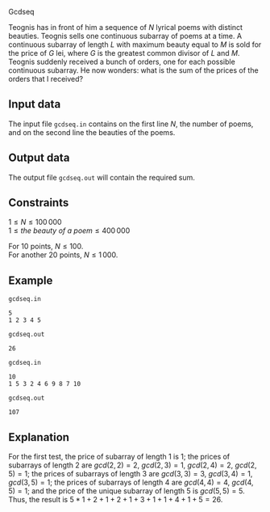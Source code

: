 Gcdseq

Teognis has in front of him a sequence of $N$ lyrical poems with distinct beauties. Teognis sells one continuous subarray of poems at a time. A continuous subarray of length $L$ with maximum beauty equal to $M$ is sold for the price of $G$ lei, where $G$ is the greatest common divisor of $L$ and $M$. Teognis suddenly received a bunch of orders, one for each possible continuous subarray. He now wonders: what is the sum of the prices of the orders that I received?

## Input data

The input file `gcdseq.in` contains on the first line $N$, the number of poems, and on the second line the beauties of the poems.

## Output data

The output file `gcdseq.out` will contain the required sum.

## Constraints

$1 \leq N \leq 100\,000$  
$1 \leq the \ beauty \ of \ a \ poem \leq 400\,000$

For 10 points, $N \leq 100$.  
For another 20 points, $N \leq 1\,000$.

## Example

`gcdseq.in`  
```
5  
1 2 3 4 5  
```

`gcdseq.out`  
```
26  
```

`gcdseq.in`  
```
10  
1 5 3 2 4 6 9 8 7 10  
```

`gcdseq.out`  
```
107  
```

## Explanation

For the first test, the price of subarray of length $1$ is $1$; the prices of subarrays of length $2$ are $gcd(2, 2) = 2$, $gcd(2, 3) = 1$, $gcd(2, 4) = 2$, $gcd(2, 5) = 1$; the prices of subarrays of length $3$ are $gcd(3, 3) = 3$, $gcd(3, 4) = 1$, $gcd(3, 5) = 1$; the prices of subarrays of length $4$ are $gcd(4, 4) = 4$, $gcd(4, 5) = 1$; and the price of the unique subarray of length $5$ is $gcd(5, 5) = 5$. Thus, the result is $5 * 1 + 2 + 1 + 2 + 1 + 3 + 1 + 1 + 4 + 1 + 5 = 26$.
